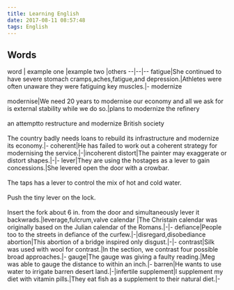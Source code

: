 ```yaml
---
title: Learning English
date: 2017-08-11 08:57:48
tags: English
---
```


## Words
word | example one |example two |others
--|--|--
fatigue|She continued to have severe stomach cramps,aches,fatigue,and depression.|Athletes were often unaware they were fatiguing key muscles.|-
modernize<br><br>modernise|We need 20 years to modernise our economy and all we ask for is external stability while we do so.|plans to modernize the refinery<br><br>an attemptto restructure and modernize British society<br><br>The country badly needs loans to rebuild its infrastructure and modernize its economy.|-
coherent|He has failed to work out a coherent strategy for modernising the service.|-|incoherent
distort|The painter may exaggerate or distort shapes.|-|-
lever|They are using the hostages as a lever to gain concessions.|She levered open the door with a crowbar.<br><br>The taps has a lever to control the mix of hot and cold water.<br><br>Push the tiny lever on the lock.<br><br>Insert the fork about 6 in. from the door and simultaneously lever it backwrads.|leverage,fulcrum,valve
calendar |The Christain calendar was originally based on the Julian calendar of the Romans.|-|-
defiance|People too to the streets in defiance of the curfew.|-|disregard,disobediance
abortion|This abortion of a bridge inspired only disgust.|-|-
contrast|Silk was used with wool for contrast.|In the section, we contrast four possible broad approaches.|-
gauge|The gauge was giving a faulty reading.|Meg was able to gauge the distance to within an inch.|-
barren|He wants to use water to irrigate barren desert land.|-|infertile
supplement|I supplement my diet with vitamin pills.|They eat fish as a supplement to their natural diet.|-
